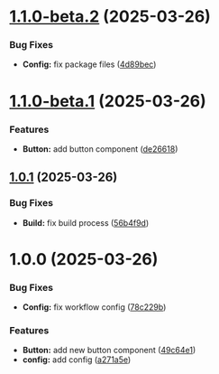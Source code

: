 # [1.1.0-beta.2](https://github.com/jvargas98/semantic-release-example/compare/v1.1.0-beta.1...v1.1.0-beta.2) (2025-03-26)


### Bug Fixes

* **Config:** fix package files ([4d89bec](https://github.com/jvargas98/semantic-release-example/commit/4d89becd7818ac5e497c617c43648e2e1c8c4fb6))

# [1.1.0-beta.1](https://github.com/jvargas98/semantic-release-example/compare/v1.0.1...v1.1.0-beta.1) (2025-03-26)


### Features

* **Button:** add button component ([de26618](https://github.com/jvargas98/semantic-release-example/commit/de266181a0989d6de99ec25fbbd92e21aa291151))

## [1.0.1](https://github.com/jvargas98/semantic-release-example/compare/v1.0.0...v1.0.1) (2025-03-26)


### Bug Fixes

* **Build:** fix build process ([56b4f9d](https://github.com/jvargas98/semantic-release-example/commit/56b4f9da9359ccb1b7917f4b764bd6c38a0556e4))

# 1.0.0 (2025-03-26)


### Bug Fixes

* **Config:** fix workflow config ([78c229b](https://github.com/jvargas98/semantic-release-example/commit/78c229b85292a6aaace728206cb7af11d75557fe))


### Features

* **Button:** add new button component ([49c64e1](https://github.com/jvargas98/semantic-release-example/commit/49c64e1ade06f8d7b70927e7c562cc1fe03e3e8f))
* **config:** add config ([a271a5e](https://github.com/jvargas98/semantic-release-example/commit/a271a5ec0c5a68c0e561f1568c3d4548d619d9cf))
